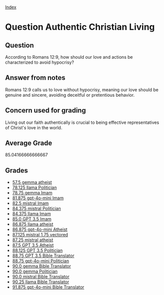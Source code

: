 
[Index](../../index.md)
# Question Authentic Christian Living
## Question
According to Romans 12:9, how should our love and actions be characterized to avoid hypocrisy?

## Answer from notes
Romans 12:9 calls us to love without hypocrisy, meaning our love should be genuine and sincere, avoiding deceitful or pretentious behavior.

## Concern used for grading
Living out our faith authentically is crucial to being effective representatives of Christ's love in the world.

## Average Grade
85.04166666666667

## Grades
 * [57.5 gemma atheist](../answers/gemma_atheist/Authentic_Christian_Living.md)
 * [78.125 llama Politician](../answers/llama_Politician/Authentic_Christian_Living.md)
 * [78.75 gemma Imam](../answers/gemma_Imam/Authentic_Christian_Living.md)
 * [81.875 gpt-4o-mini Imam](../answers/gpt-4o-mini_Imam/Authentic_Christian_Living.md)
 * [82.5 mistral Imam](../answers/mistral_Imam/Authentic_Christian_Living.md)
 * [84.375 mistral Politician](../answers/mistral_Politician/Authentic_Christian_Living.md)
 * [84.375 llama Imam](../answers/llama_Imam/Authentic_Christian_Living.md)
 * [85.0 GPT 3.5 Imam](../answers/GPT_3.5_Imam/Authentic_Christian_Living.md)
 * [86.875 llama atheist](../answers/llama_atheist/Authentic_Christian_Living.md)
 * [86.875 gpt-4o-mini Atheist](../answers/gpt-4o-mini_Atheist/Authentic_Christian_Living.md)
 * [87.125 mistral 1.75 vectored](../answers/mistral_1.75_vectored/Authentic_Christian_Living.md)
 * [87.25 mistral atheist](../answers/mistral_atheist/Authentic_Christian_Living.md)
 * [87.5 GPT 3.5 Atheist](../answers/GPT_3.5_Atheist/Authentic_Christian_Living.md)
 * [88.125 GPT 3.5 Politician](../answers/GPT_3.5_Politician/Authentic_Christian_Living.md)
 * [88.75 GPT 3.5 Bible Translator](../answers/GPT_3.5_Bible_Translator/Authentic_Christian_Living.md)
 * [88.75 gpt-4o-mini Politician](../answers/gpt-4o-mini_Politician/Authentic_Christian_Living.md)
 * [90.0 gemma Bible Translator](../answers/gemma_Bible_Translator/Authentic_Christian_Living.md)
 * [90.0 gemma Politician](../answers/gemma_Politician/Authentic_Christian_Living.md)
 * [90.0 mistral Bible Translator](../answers/mistral_Bible_Translator/Authentic_Christian_Living.md)
 * [90.25 llama Bible Translator](../answers/llama_Bible_Translator/Authentic_Christian_Living.md)
 * [91.875 gpt-4o-mini Bible Translator](../answers/gpt-4o-mini_Bible_Translator/Authentic_Christian_Living.md)
